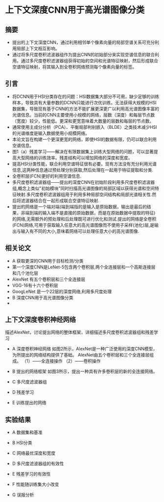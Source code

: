 # 上下文深度CNN用于高光谱图像分类 #
## 摘要 ##
- 提出的上下文深度CNN，通过利用相邻单个像素向量的局部空谱关系可充分利用局部上下文相互影响。
- 通过将多尺度卷积滤波器组作为提出CNN的初始部分来实现空谱信息的联合利用。通过多尺度卷积滤波器组获得初始的空间和光谱特征映射，然后形成联合空谱特征映射，将其输入到全卷积网络预测每个像素向量的标签。
## 引言 ##
- 将DCNN用于HSI分类存在的问题：HSI数据集大部分不可用，缺少足够的训练样本，导致具有大量参数的DCNN只能进行次优训练。无法获得大规模的HSI数据集，导致现有基于CNN的方法不能扩展更深更广以利用高光谱图像丰富的光谱信息。当前的CNN主要使用小规模的网络，层数（深度）和每层节点数（宽度）较少，性能低。更深和更宽意味着大数量的层数和每层的节点数。
- 通常使用主成分分析（PCA）、平衡局部判别嵌入（BLDE）之类技术减少HSI的光谱维度是输入数据使用小规模网络。
- 本论文旨在构建一个更深更宽的网络，即使HSI的数据有限，仍可以联合利用空谱信息。
- 图1（a）残差学习——解决在有限数据集上训练大型网络的问题，可以显著提高大型网络的训练效率。残差结构可以增加网络的深度和宽度。
- 提高HSI分类性能，联合利用空谱特征很有必要。现有方法没有充分利用光谱信息,这两种信息通过预处理分别获取,然后处理在一起用于特征提取和分类.
- 全卷积层(FCN)更好的利用空谱信息.
- 多尺度卷积滤波器组——提出的深度CNN在初始阶段利用多尺度卷积滤波器组,概念上类似"初始模块"同时扫描高光谱图像的局部区域以获得光谱和空间特征映射.多尺度卷积滤波器组用于利用多种局部空间结构和局部光谱相关性.然后将滤波器结合在一起形成联合空谱特征映射.
- 提出的网络是一个端对端(端到端指的是输入是原始数据，输出是最后的结果，非端到端的输入端不是直接的原始数据，而是在原始数据中提取的特征)的网络,无需额外的预处理和后处理既可进行优化和测试.提出的网络是全卷积(FCN)网络,可用于获取输入任意大的高光谱图像而不使用子采样(池化)层,是输出与输入有不同的大小,意味着网络可以处理任意大小的高光谱图像.
## 相关论文 ##
- A  获取更深的CNN用于目标检测/分类
- 第一个深度CNN是LeNet-5包含两个卷积层,两个全连接层和一个高斯连接层和几个池化层
- AlexNet 有五个卷积层和三个全连接层
- VGG-16有十六个卷积层
- GoogLeNet 是一个22层的深度网络,利用多尺度处理
- B 深度CNN用于高光谱图像分类
- 
## 上下文深度卷积神经网络 ##
描述AlexNet，讨论提出网络的整体框架，详细描述多尺度卷积滤波器组和残差学习
- A 深度卷积神经网络
如图2所示，AlexNet是一种广泛使用的深度CNN模型，为所提出的网络结构提供了基础。 AlexNet由五个卷积层和三个全连接层组成。
（1）——全连接操作
（2）——卷积操作

- B 提出的网络框架
如图3所示，提出一种具有许多卷积层的新的全连接网络。
- C 多尺度滤波器组

- D 残差学习

- E 训练提出的网络

## 实验结果 ##
- A 数据集和基准

- B HSI分类

- C 网络最优深度和宽度

- D 多尺度滤波器组的有效性

- E 残差学习的有效性

- F 性能随训练集大小改变

- G 误报分析

